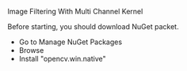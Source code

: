 Image Filtering With Multi Channel Kernel

Before starting, you should download NuGet packet.

 - Go to Manage NuGet Packages
 - Browse
 - Install "opencv.win.native"
